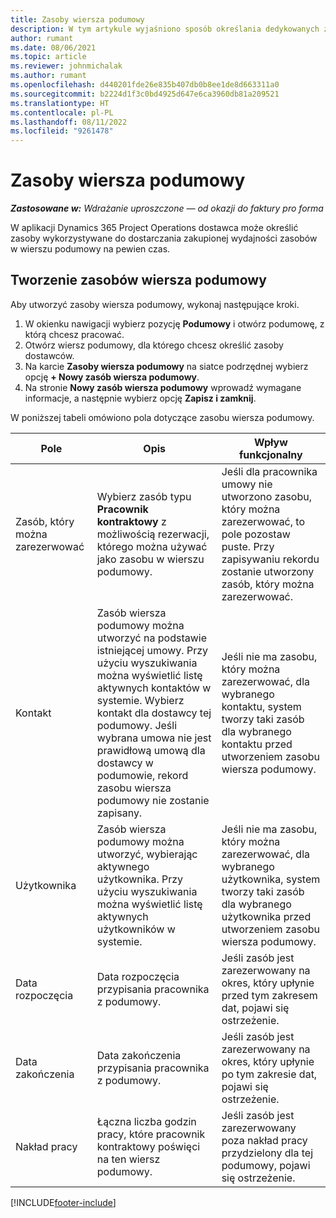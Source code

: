 ```yaml
---
title: Zasoby wiersza podumowy
description: W tym artykule wyjaśniono sposób określania dedykowanych zasobów dostarczanych przez dostawcę na określony czas z konkretną pozycją podumowy.
author: rumant
ms.date: 08/06/2021
ms.topic: article
ms.reviewer: johnmichalak
ms.author: rumant
ms.openlocfilehash: d440201fde26e835b407db0b8ee1de8d663311a0
ms.sourcegitcommit: b2224d1f3c0bd4925d647e6ca3960db81a209521
ms.translationtype: HT
ms.contentlocale: pl-PL
ms.lasthandoff: 08/11/2022
ms.locfileid: "9261478"
---
```

# <a name="subcontract-line-resources"></a>Zasoby wiersza podumowy

_**Zastosowane w:** Wdrażanie uproszczone — od okazji do faktury pro forma_

W aplikacji Dynamics 365 Project Operations dostawca może określić zasoby wykorzystywane do dostarczania zakupionej wydajności zasobów w wierszu podumowy na pewien czas.

## <a name="create-subcontract-line-resources"></a>Tworzenie zasobów wiersza podumowy

Aby utworzyć zasoby wiersza podumowy, wykonaj następujące kroki.

1. W okienku nawigacji wybierz pozycję **Podumowy** i otwórz podumowę, z którą chcesz pracować.
2. Otwórz wiersz podumowy, dla którego chcesz określić zasoby dostawców.
3. Na karcie **Zasoby wiersza podumowy** na siatce podrzędnej wybierz opcję **+ Nowy zasób wiersza podumowy**.
4. Na stronie **Nowy zasób wiersza podumowy** wprowadź wymagane informacje, a następnie wybierz opcję **Zapisz i zamknij**.

W poniższej tabeli omówiono pola dotyczące zasobu wiersza podumowy.

| Pole | Opis | Wpływ funkcjonalny |
| ----- | ----------- | ----------------- |
| Zasób, który można zarezerwować | Wybierz zasób typu **Pracownik kontraktowy** z możliwością rezerwacji, którego można używać jako zasobu w wierszu podumowy.| Jeśli dla pracownika umowy nie utworzono zasobu, który można zarezerwować, to pole pozostaw puste. Przy zapisywaniu rekordu zostanie utworzony zasób, który można zarezerwować.  |
| Kontakt | Zasób wiersza podumowy można utworzyć na podstawie istniejącej umowy. Przy użyciu wyszukiwania można wyświetlić listę aktywnych kontaktów w systemie. Wybierz kontakt dla dostawcy tej podumowy. Jeśli wybrana umowa nie jest prawidłową umową dla dostawcy w podumowie, rekord zasobu wiersza podumowy nie zostanie zapisany.| Jeśli nie ma zasobu, który można zarezerwować, dla wybranego kontaktu, system tworzy taki zasób dla wybranego kontaktu przed utworzeniem zasobu wiersza podumowy. |
| Użytkownika | Zasób wiersza podumowy można utworzyć, wybierając aktywnego użytkownika. Przy użyciu wyszukiwania można wyświetlić listę aktywnych użytkowników w systemie.| Jeśli nie ma zasobu, który można zarezerwować, dla wybranego użytkownika, system tworzy taki zasób dla wybranego użytkownika przed utworzeniem zasobu wiersza podumowy. |
| Data rozpoczęcia | Data rozpoczęcia przypisania pracownika z podumowy.| Jeśli zasób jest zarezerwowany na okres, który upłynie przed tym zakresem dat, pojawi się ostrzeżenie. |
| Data zakończenia | Data zakończenia przypisania pracownika z podumowy.| Jeśli zasób jest zarezerwowany na okres, który upłynie po tym zakresie dat, pojawi się ostrzeżenie. |
| Nakład pracy | Łączna liczba godzin pracy, które pracownik kontraktowy poświęci na ten wiersz podumowy.| Jeśli zasób jest zarezerwowany poza nakład pracy przydzielony dla tej podumowy, pojawi się ostrzeżenie. |


[!INCLUDE[footer-include](../../includes/footer-banner.md)]
